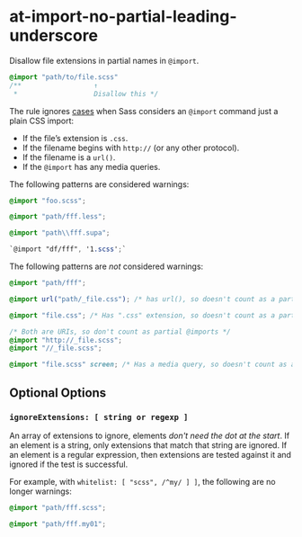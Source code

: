 # at-import-no-partial-leading-underscore

Disallow file extensions in partial names in `@import`.

```scss
@import "path/to/file.scss"
/**                  ↑
 *                   Disallow this */
```

The rule ignores [cases](http://sass-lang.com/documentation/file.SASS_REFERENCE.html#import) when Sass considers an `@import` command just a plain CSS import:

* If the file’s extension is `.css`.
* If the filename begins with `http://` (or any other protocol).
* If the filename is a `url()`.
* If the `@import` has any media queries.

The following patterns are considered warnings:

```scss
@import "foo.scss";
```

```scss
@import "path/fff.less";
```

```scss
@import "path\\fff.supa";
```

```scss
`@import "df/fff", '1.scss';`
```

The following patterns are *not* considered warnings:

```scss
@import "path/fff";
```

```scss
@import url("path/_file.css"); /* has url(), so doesn't count as a partial @import */
```

```scss
@import "file.css"; /* Has ".css" extension, so doesn't count as a partial @import */
```

```scss
/* Both are URIs, so don't count as partial @imports */
@import "http://_file.scss";
@import "//_file.scss";
```

```scss
@import "file.scss" screen; /* Has a media query, so doesn't count as a partial @import */
```

## Optional Options

### `ignoreExtensions: [ string or regexp ]`

An array of extensions to ignore, elements *don't need the dot at the start*. If an element is a string, only extensions that match that string are ignored. If an element is a regular expression, then extensions are tested against it and ignored if the test is successful.

For example, with `whitelist: [ "scss", /^my/ ] ]`, the following are no longer warnings:

```scss
@import "path/fff.scss";
```

```scss
@import "path/fff.my01";
```
